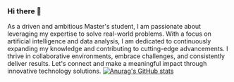 ### Hi there 👋

As a driven and ambitious Master's student, I am passionate about leveraging my expertise to solve real-world problems. With a focus on artificial intelligence and data analysis, I am dedicated to continuously expanding my knowledge and contributing to cutting-edge advancements. I thrive in collaborative environments, embrace challenges, and consistently deliver results. Let's connect and make a meaningful impact through innovative technology solutions.
[![Anurag's GitHub stats](https://github-readme-stats.vercel.app/api?username=OumaimaBadi)](https://github.com/anuraghazra/github-readme-stats)
